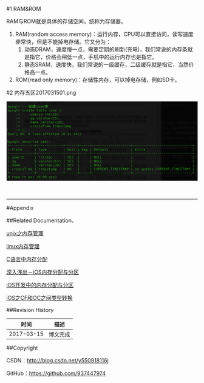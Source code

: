 #1 RAM&ROM

RAM与ROM就是具体的存储空间，统称为存储器。

1. RAM(random access memory)：运行内存，CPU可以直接访问，读写速度非常快，但是不能掉电存储。它又分为：
	1. 动态DRAM，速度慢一点，需要定期的刷新(充电)，我们常说的内存条就是指它，价格会稍低一点，手机中的运行内存也是指它。
	2. 静态SRAM，速度快，我们常说的一级缓存，二级缓存就是指它，当然价格高一点。
2. ROM(read only memory)：存储性内存，可以掉电存储，例如SD卡。

#2 内存五区2017031501.png



![](https://raw.githubusercontent.com/937447974/Blog/master/Resources/2015111101.png)

&#160;

----------

#Appendix

##Related Documentation、

[unix之内存管理](http://blog.csdn.net/tao546377318/article/details/51654993)

[linux内存管理](http://www.cnblogs.com/autum/archive/2012/10/12/linuxmalloc.html)

[C语言中内存分配](http://blog.csdn.net/youoran/article/details/10990815)

[深入浅出－iOS内存分配与分区](http://www.jianshu.com/p/7bbbe5d55440)

[iOS开发中的内存分配与分区](http://www.cocoachina.com/ios/20161009/17700.html)

[iOS之CF和OC之间类型转换](http://blog.csdn.net/annkey123/article/details/8271806)

##Revision History

| 时间 | 描述 |
| ---- | ---- |
| 2017-03-15 | 博文完成 |

##Copyright

CSDN：http://blog.csdn.net/y550918116j

GitHub：https://github.com/937447974
